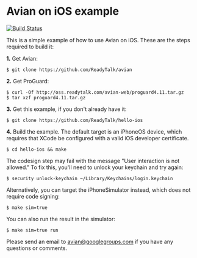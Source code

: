 Avian on iOS example
====================

[![Build Status](https://travis-ci.org/ReadyTalk/hello-ios.png?branch=master)](https://travis-ci.org/ReadyTalk/hello-ios)

This is a simple example of how to use Avian on iOS.  These are the
steps required to build it:

__1.__ Get Avian:  

    $ git clone https://github.com/ReadyTalk/avian

__2.__ Get ProGuard:

    $ curl -Of http://oss.readytalk.com/avian-web/proguard4.11.tar.gz
    $ tar xzf proguard4.11.tar.gz

__3.__ Get this example, if you don't already have it:

    $ git clone https://github.com/ReadyTalk/hello-ios

__4.__ Build the example.  The default target is an iPhoneOS device,
which requires that XCode be configured with a valid iOS developer
certificate.  

    $ cd hello-ios && make

The codesign step may fail with the message "User interaction is not
allowed."  To fix this, you'll need to unlock your keychain and try
again:  

    $ security unlock-keychain ~/Library/Keychains/login.keychain

Alternatively, you can target the iPhoneSimulator instead, which
does not require code signing:  

    $ make sim=true

You can also run the result in the simulator:  
  
    $ make sim=true run

Please send an email to avian@googlegroups.com if you have any
questions or comments.
